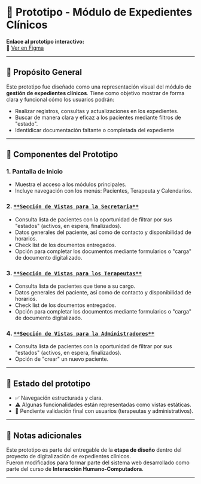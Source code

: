 # 🎨 Prototipo - Módulo de Expedientes Clínicos

**Enlace al prototipo interactivo:**  
🔗 [Ver en Figma](https://www.figma.com/design/kp0EV8D1mdzI2OQcKCoEz1/Expedientes_Cl%C3%ADnica?node-id=1051169-107&p=f&t=KDRNPV7rS768fAZH-0)

---

## 🧭 Propósito General

Este prototipo fue diseñado como una representación visual del módulo de **gestión de expedientes clínicos**. Tiene como objetivo mostrar de forma clara y funcional cómo los usuarios podrán:

- Realizar registros, consultas y actualizaciones en los expedientes.
- Buscar de manera clara y eficaz a los pacientes mediante filtros de "estado".
- Identidicar documentación faltante o completada del expediente

---

## 🧩 Componentes del Prototipo

### 1. **Pantalla de Inicio**
- Muestra el acceso a los módulos principales.
- Incluye navegación con los menús: Pacientes, Terapeuta y Calendarios.

### 2. [`**Sección de Vistas para la Secretaria**`](./Vista_Secretaria.pdf)
- Consulta lista de pacientes con la oportunidad de filtrar por sus "estados" (activos, en espera, finalizados).
- Datos generales del paciente, así como de contacto y disponibilidad de horarios.
- Check list de los doumentos entregados.
- Opción para completar los documentos mediante formularios o "carga" de documento digitalizado.

### 3. [`**Sección de Vistas para los Terapeutas**`](./Vista_Terapeuta.pdf)
- Consulta lista de pacientes que tiene a su cargo.
- Datos generales del paciente, así como de contacto y disponibilidad de horarios.
- Check list de los doumentos entregados.
- Opción para completar los documentos mediante formularios o "carga" de documento digitalizado.

### 4. [`**Sección de Vistas para la Administradores**`](./Vista_Administrador.pdf)
- Consulta lista de pacientes con la oportunidad de filtrar por sus "estados" (activos, en espera, finalizados).
- Opción de "crear" un nuevo paciente.
---

## 🧪 Estado del prototipo

- ✅ Navegación estructurada y clara.
- ⚠️ Algunas funcionalidades están representadas como vistas estáticas.
- 🔄 Pendiente validación final con usuarios (terapeutas y administrativos).

---

## 📌 Notas adicionales

Este prototipo es parte del entregable de la **etapa de diseño** dentro del proyecto de digitalización de expedientes clínicos.  
Fueron modificados para formar parte del sistema web desarrollado como parte del curso de **Interacción Humano-Computadora**.

---

